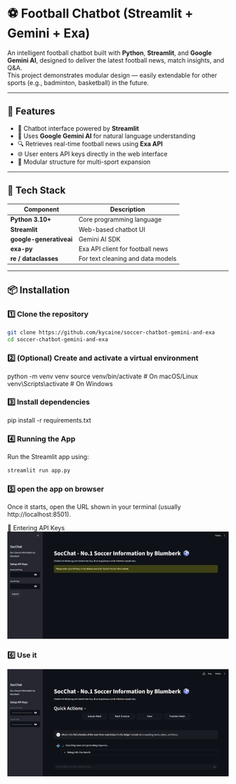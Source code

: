 # ⚽ Football Chatbot (Streamlit + Gemini + Exa)

An intelligent football chatbot built with **Python**, **Streamlit**, and **Google Gemini AI**, designed to deliver the latest football news, match insights, and Q&A.  
This project demonstrates modular design — easily extendable for other sports (e.g., badminton, basketball) in the future.

---

## 🧠 Features

- 💬 Chatbot interface powered by **Streamlit**
- 🧠 Uses **Google Gemini AI** for natural language understanding
- 🔍 Retrieves real-time football news using **Exa API**
- 🌐 User enters API keys directly in the web interface
- 🧩 Modular structure for multi-sport expansion

---

## 🧰 Tech Stack

| Component | Description |
|------------|-------------|
| **Python 3.10+** | Core programming language |
| **Streamlit** | Web-based chatbot UI |
| **google-generativeai** | Gemini AI SDK |
| **exa-py** | Exa API client for football news |
| **re / dataclasses** | For text cleaning and data models |

---

## 📦 Installation

### 1️⃣ Clone the repository

```bash
git clone https://github.com/kycaine/soccer-chatbot-gemini-and-exa
cd soccer-chatbot-gemini-and-exa
```

### 2️⃣ (Optional) Create and activate a virtual environment
python -m venv venv
source venv/bin/activate       # On macOS/Linux
venv\Scripts\activate          # On Windows

### 3️⃣ Install dependencies
pip install -r requirements.txt

### 4️⃣ Running the App
Run the Streamlit app using:
```bash
streamlit run app.py
```

### 5️⃣ open the app on browser 
Once it starts, open the URL shown in your terminal (usually http://localhost:8501).

🔑 Entering API Keys
![alt text](/images/image.png)


### 6️⃣ Use it
![alt text](</images/Screenshot 2025-10-05 155450.png>)


